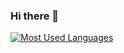 ### Hi there 👋

<!--
**JaeHeee/JaeHeee** is a ✨ _special_ ✨ repository because its `README.md` (this file) appears on your GitHub profile.

Here are some ideas to get you started:

- 🔭 I’m currently working on ...
- 🌱 I’m currently learning ...
- 👯 I’m looking to collaborate on ...
- 🤔 I’m looking for help with ...
- 💬 Ask me about ...
- 📫 How to reach me: ...
- 😄 Pronouns: ...
- ⚡ Fun fact: ...
-->
[![Most Used Languages](https://github-readme-stats.vercel.app/api/top-langs/?username=JaeHeee&hide=jupyternotebook&layout=compact)](https://github.com/anuraghazra/github-readme-stats)
